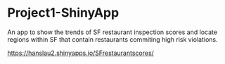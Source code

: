 # Project1-ShinyApp

An app to show the trends of SF restaurant inspection scores and locate regions within SF that contain restaurants commiting high risk violations.

 https://hanslau2.shinyapps.io/SFrestaurantscores/
